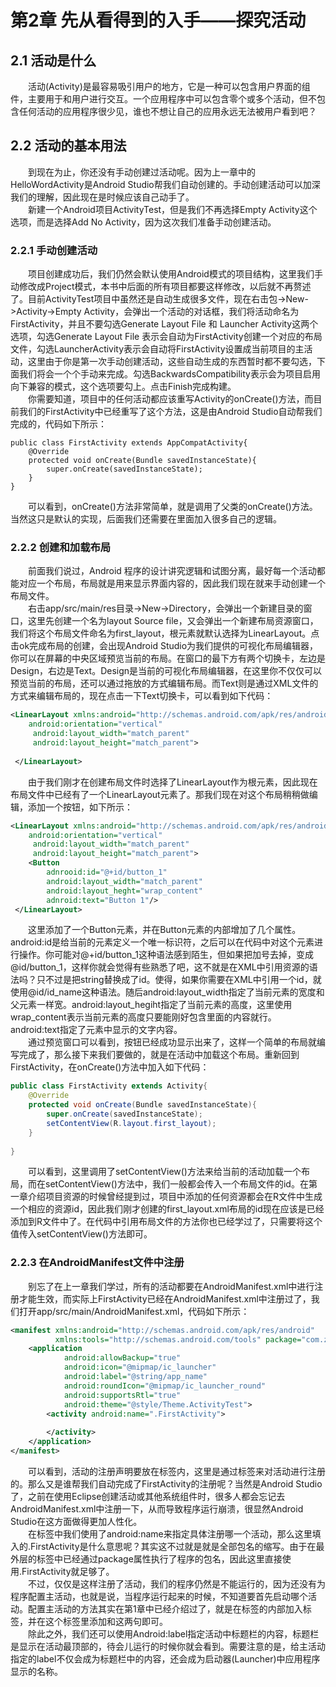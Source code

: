 # 第2章 先从看得到的入手——探究活动  
## 2.1 活动是什么  
&emsp;&emsp;活动(Activity)是最容易吸引用户的地方，它是一种可以包含用户界面的组件，主要用于和用户进行交互。一个应用程序中可以包含零个或多个活动，但不包含任何活动的应用程序很少见，谁也不想让自己的应用永远无法被用户看到吧？  

## 2.2 活动的基本用法  
&emsp;&emsp;到现在为止，你还没有手动创建过活动呢。因为上一章中的HelloWordActivity是Android Studio帮我们自动创建的。手动创建活动可以加深我们的理解，因此现在是时候应该自己动手了。  
&emsp;&emsp;新建一个Android项目ActivityTest，但是我们不再选择Empty Activity这个选项，而是选择Add No Activity，因为这次我们准备手动创建活动。  
### 2.2.1 手动创建活动  
&emsp;&emsp;项目创建成功后，我们仍然会默认使用Android模式的项目结构，这里我们手动修改成Project模式，本书中后面的所有项目都要这样修改，以后就不再赘述了。目前ActivityTest项目中虽然还是自动生成很多文件，现在右击包->New->Activity->Empty Activity，会弹出一个活动的对话框，我们将活动命名为FirstActivity，并且不要勾选Generate Layout File 和 Launcher Activity这两个选项，勾选Generate Layout File 表示会自动为FirstActivity创建一个对应的布局文件，勾选LauncherActivity表示会自动将FirstActivity设置成当前项目的主活动，这里由于你是第一次手动创建活动，这些自动生成的东西暂时都不要勾选，下面我们将会一个个手动来完成。勾选BackwardsCompatibility表示会为项目启用向下兼容的模式，这个选项要勾上。点击Finish完成构建。  
&emsp;&emsp;你需要知道，项目中的任何活动都应该重写Activity的onCreate()方法，而目前我们的FirstActivity中已经重写了这个方法，这是由Android Studio自动帮我们完成的，代码如下所示：  
```
public class FirstActivity extends AppCompatActivity{
    @Override 
    protected void onCreate(Bundle savedInstanceState){
        super.onCreate(savedInstanceState);
    }
}
```
&emsp;&emsp;可以看到，onCreate()方法非常简单，就是调用了父类的onCreate()方法。当然这只是默认的实现，后面我们还需要在里面加入很多自己的逻辑。  
### 2.2.2 创建和加载布局  
&emsp;&emsp;前面我们说过，Android 程序的设计讲究逻辑和试图分离，最好每一个活动都能对应一个布局，布局就是用来显示界面内容的，因此我们现在就来手动创建一个布局文件。  
&emsp;&emsp;右击app/src/main/res目录->New->Directory，会弹出一个新建目录的窗口，这里先创建一个名为layout Source file，又会弹出一个新建布局资源窗口，我们将这个布局文件命名为first_layout，根元素就默认选择为LinearLayout。点击ok完成布局的创建，会出现Android Studio为我们提供的可视化布局编辑器，你可以在屏幕的中央区域预览当前的布局。在窗口的最下方有两个切换卡，左边是Design，右边是Text。Design是当前的可视化布局编辑器，在这里你不仅仅可以预览当前的布局，还可以通过拖放的方式编辑布局。而Text则是通过XML文件的方式来编辑布局的，现在点击一下Text切换卡，可以看到如下代码：  
```xml
<LinearLayout xmlns:android="http://schemas.android.com/apk/res/android"
    android:orientation="vertical"
     android:layout_width="match_parent" 
     android:layout_height="match_parent">
 
 </LinearLayout>
```
&emsp;&emsp;由于我们刚才在创建布局文件时选择了LinearLayout作为根元素，因此现在布局文件中已经有了一个LinearLayout元素了。那我们现在对这个布局稍稍做编辑，添加一个按钮，如下所示：

```xml
<LinearLayout xmlns:android="http://schemas.android.com/apk/res/android"
    android:orientation="vertical"
     android:layout_width="match_parent" 
     android:layout_height="match_parent">
    <Button
        adnrooid:id="@+id/button_1"
        android:layout_width="match_parent"
        android:layout_heght="wrap_content"
        adnroid:text="Button 1"/>
 </LinearLayout>
```
&emsp;&emsp;这里添加了一个Button元素，并在Button元素的内部增加了几个属性。android:id是给当前的元素定义一个唯一标识符，之后可以在代码中对这个元素进行操作。你可能对@+id/button_1这种语法感到陌生，但如果把加号去掉，变成@id/button_1，这样你就会觉得有些熟悉了吧，这不就是在XML中引用资源的语法吗？只不过是把string替换成了id。使得，如果你需要在XML中引用一个id，就使用@id/id_name这种语法。随后android:layout_width指定了当前元素的宽度和父元素一样宽。android:layout_hegiht指定了当前元素的高度，这里使用wrap_content表示当前元素的高度只要能刚好包含里面的内容就行。android:text指定了元素中显示的文字内容。  
&emsp;&emsp;通过预览窗口可以看到，按钮已经成功显示出来了，这样一个简单的布局就编写完成了，那么接下来我们要做的，就是在活动中加载这个布局。重新回到FirstActivity，在onCreate()方法中加入如下代码：  
```java
public class FirstActivity extends Activity{
    @Override
    protected void onCreate(Bundle savedInstanceState){
        super.onCreate(savedInstanceState);
        setContentView(R.layout.first_layout);
    }
    
}
```
&emsp;&emsp;可以看到，这里调用了setContentView()方法来给当前的活动加载一个布局，而在setContentView()方法中，我们一般都会传入一个布局文件的id。在第一章介绍项目资源的时候曾经提到过，项目中添加的任何资源都会在R文件中生成一个相应的资源id，因此我们刚才创建的first_layout.xml布局的id现在应该是已经添加到R文件中了。在代码中引用布局文件的方法你也已经学过了，只需要将这个值传入setContentView()方法即可。  

### 2.2.3 在AndroidManifest文件中注册
&emsp;&emsp;别忘了在上一章我们学过，所有的活动都要在AndroidManifest.xml中进行注册才能生效，而实际上FirstActivity已经在AndroidManifest.xml中注册过了，我们打开app/src/main/AndroidManifest.xml，代码如下所示：  
```xml
<manifest xmlns:android="http://schemas.android.com/apk/res/android"
          xmlns:tools="http://schemas.android.com/tools" package="com.zj970.activitytest">
    <application
            android:allowBackup="true"
            android:icon="@mipmap/ic_launcher"
            android:label="@string/app_name"
            android:roundIcon="@mipmap/ic_launcher_round"
            android:supportsRtl="true"
            android:theme="@style/Theme.ActivityTest">
        <activity android:name=".FirstActivity">
            
        </activity>
    </application>
</manifest>
```
&emsp;&emsp;可以看到，活动的注册声明要放在<application>标签内，这里是通过<activity>标签来对活动进行注册的。那么又是谁帮我们自动完成了FirstActivity的注册呢？当然是Android Studio了，之前在使用Eclipse创建活动或其他系统组件时，很多人都会忘记去AndroidManifest.xml中注册一下，从而导致程序运行崩溃，很显然Android Studio在这方面做得更加人性化。  
&emsp;&emsp;在<activity>标签中我们使用了android:name来指定具体注册哪一个活动，那么这里填入的.FirstActivity是什么意思呢？其实这不过就是就是全部包名的缩写。由于在最外层的<manifest>标签中已经通过package属性执行了程序的包名，因此这里直接使用.FirstActivity就足够了。  
&emsp;&emsp;不过，仅仅是这样注册了活动，我们的程序仍然是不能运行的，因为还没有为程序配置主活动，也就是说，当程序运行起来的时候，不知道要首先启动哪个活动。配置主活动的方法其实在第1章中已经介绍过了，就是在<activity>标签的内部加入<intent-filter>标签，并在这个标签里添加<action android:name="android.intent.action.MAIN"/>和<category android:name="android.intent.category.LAUNCHER"/>这两句即可。  
&emsp;&emsp;除此之外，我们还可以使用Android:label指定活动中标题栏的内容，标题栏是显示在活动最顶部的，待会儿运行的时候你就会看到。需要注意的是，给主活动指定的label不仅会成为标题栏中的内容，还会成为启动器(Launcher)中应用程序显示的名称。
